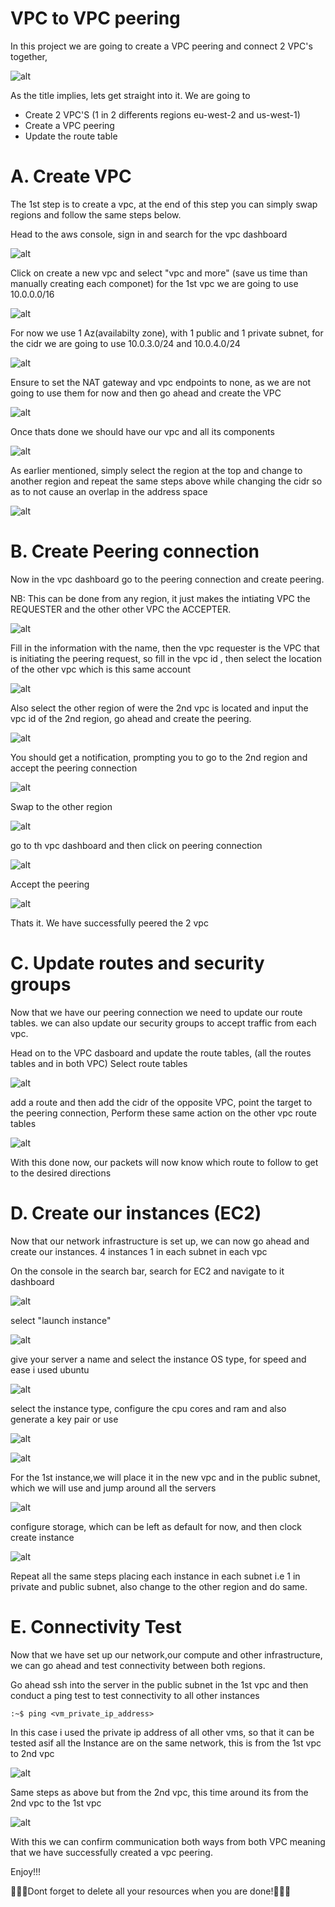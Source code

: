 <!-- @format -->

# VPC to VPC peering

In this project we are going to create a VPC peering and connect 2 VPC's together,

![alt](images/regionvpc.png)

As the title implies, lets get straight into it. We are going to

- Create 2 VPC'S (1 in 2 differents regions eu-west-2 and us-west-1)
- Create a VPC peering
- Update the route table

# A. Create VPC

The 1st step is to create a vpc, at the end of this step you can simply swap regions and follow the same steps below.

Head to the aws console, sign in and search for the vpc dashboard

![alt](images/vpc1p.png)

Click on create a new vpc and select "vpc and more" (save us time than manually creating each componet)
for the 1st vpc we are going to use 10.0.0.0/16

![alt](images/vpc2p.png)

For now we use 1 Az(availabilty zone), with 1 public and 1 private subnet, for the cidr we are going to use 10.0.3.0/24 and 10.0.4.0/24

![alt](images/vpc3p.png)

Ensure to set the NAT gateway and vpc endpoints to none, as we are not going to use them for now and then go ahead and create the VPC

![alt](images/vpc4p.png)

Once thats done we should have our vpc and all its components

![alt](images/vpc5p.png)

As earlier mentioned, simply select the region at the top and change to another region and repeat the same steps above while changing the cidr so as to not cause an overlap in the address space

![alt](images/swpregion.png)

# B. Create Peering connection

Now in the vpc dashboard go to the peering connection and create peering.

NB: This can be done from any region, it just makes the intiating VPC the REQUESTER and the other other VPC the ACCEPTER.

![alt](images/peer1.png)

Fill in the information with the name, then the vpc requester is the VPC that is initiating the peering request, so fill in the vpc id , then select the location of the other vpc which is this same account

![alt](images/peer2.png)

Also select the other region of were the 2nd vpc is located and input the vpc id of the 2nd region, go ahead and create the peering.

![alt](images/peer3.png)

You should get a notification, prompting you to go to the 2nd region and accept the peering connection

![alt](images/peer4.png)

Swap to the other region

![alt](images/swpregion.png)

go to th vpc dashboard and then click on peering connection

![alt](images/peer6.png)

Accept the peering

![alt](images/peer6b.png)

Thats it. We have successfully peered the 2 vpc

# C. Update routes and security groups

Now that we have our peering connection we need to update our route tables. we can also update our security groups to accept traffic from each vpc.

Head on to the VPC dasboard and update the route tables, (all the routes tables and in both VPC) Select route tables

![alt](images/rt3a.png)

add a route and then add the cidr of the opposite VPC, point the target to the peering connection, Perform these same action on the other vpc route tables

![alt](images/rt3b.png)

With this done now, our packets will now know which route to follow to get to the desired directions

# D. Create our instances (EC2)

Now that our network infrastructure is set up, we can now go ahead and create our instances. 4 instances 1 in each subnet in each vpc

On the console in the search bar, search for EC2 and navigate to it dashboard

![alt](images/ec21p.png)

select "launch instance"

![alt](images/ec22p.png)

give your server a name and select the instance OS type, for speed and ease i used ubuntu

![alt](images/ec23p.png)

select the instance type, configure the cpu cores and ram and also generate a key pair or use

![alt](images/ec24pa.png)

![alt](images/ec24pb.png)

For the 1st instance,we will place it in the new vpc and in the public subnet, which we will use and jump around all the servers

![alt](images/ec25p.png)

configure storage, which can be left as default for now, and then clock create instance

![alt](images/ec26p.png)

Repeat all the same steps placing each instance in each subnet i.e 1 in private and public subnet, also change to the other region and do same.

# E. Connectivity Test

Now that we have set up our network,our compute and other infrastructure, we can go ahead and test connectivity between both regions.

Go ahead ssh into the server in the public subnet in the 1st vpc and then conduct a ping test to test connectivity to all other instances

```
:~$ ping <vm_private_ip_address>
```

In this case i used the private ip address of all other vms, so that it can be tested asif all the Instance are on the same network, this is from the 1st vpc to 2nd vpc

![alt](images/connectivitytest.png)

Same steps as above but from the 2nd vpc, this time around its from the 2nd vpc to the 1st vpc

![alt](images/connectivitytest2.png)

With this we can confirm communication both ways from both VPC meaning that we have successfully created a vpc peering.

Enjoy!!!

🚧🚧🚧Dont forget to delete all your resources when you are done!🚧🚧🚧

